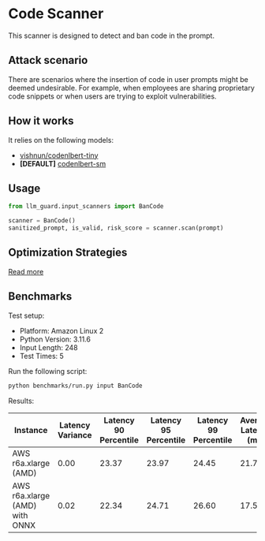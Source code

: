 # Code Scanner

This scanner is designed to detect and ban code in the prompt.

## Attack scenario

There are scenarios where the insertion of code in user prompts might be deemed undesirable.
For example, when employees are sharing proprietary code snippets or when users are trying to exploit vulnerabilities.

## How it works

It relies on the following models:

- [vishnun/codenlbert-tiny](https://huggingface.co/vishnun/codenlbert-tiny)
- **[DEFAULT]** [codenlbert-sm](https://huggingface.co/vishnun/codenlbert-sm)

## Usage

```python
from llm_guard.input_scanners import BanCode

scanner = BanCode()
sanitized_prompt, is_valid, risk_score = scanner.scan(prompt)
```

## Optimization Strategies

[Read more](../tutorials/optimization.md)

## Benchmarks

Test setup:

- Platform: Amazon Linux 2
- Python Version: 3.11.6
- Input Length: 248
- Test Times: 5

Run the following script:

```sh
python benchmarks/run.py input BanCode
```

Results:

| Instance                       | Latency Variance | Latency 90 Percentile | Latency 95 Percentile | Latency 99 Percentile | Average Latency (ms) | QPS      |
|--------------------------------|------------------|-----------------------|-----------------------|-----------------------|----------------------|----------|
| AWS r6a.xlarge (AMD)           | 0.00             | 23.37                 | 23.97                 | 24.45                 | 21.71                | 11424.20 |
| AWS r6a.xlarge (AMD) with ONNX | 0.02             | 22.34                 | 24.71                 | 26.60                 | 17.54                | 14142.09 |
